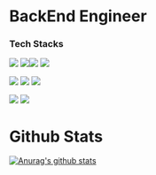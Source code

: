 # BackEnd Engineer


<h3>Tech Stacks</h3>

<p><img src="https://img.shields.io/badge/Django-092E20?style=flat-square&logo=Django&logoColor=white"/> <img src="https://img.shields.io/badge/Flask-000000?style=flat-square&logo=Flask&logoColor=FFFFFF"/><img src="https://img.shields.io/badge/Python-3766AB?style=flat-square&logo=Python&logoColor=white"/> <img src="https://img.shields.io/badge/MYSQL-4479A1?style=flat-square&logo=MYSQL&logoColor=FFFFFF"/></p>
<p><img src="https://img.shields.io/badge/html5-E34F26?style=flat-square&logo=html5&logoColor=FFFFFF"/> <img src="https://img.shields.io/badge/css3-1572B6?style=flat-square&logo=css3&logoColor=FFFFFF"/> <img src="https://img.shields.io/badge/JavaScript-F7DF1E?style=flat-square&logo=JavaScript&logoColor=FFFFFF"/></p>
<p><img src="https://img.shields.io/badge/Amazon AWS-FF9900?style=flat-square&logo=Amazon AWS&logoColor=000000"/> <img src="https://img.shields.io/badge/Docker-2496ED?style=flat-square&logo=Docker&logoColor=000000"/></p>


# Github Stats

[![Anurag's github stats](https://github-readme-stats.vercel.app/api?username=alswnsghd1234)](https://github.com/anuraghazra/github-readme-stats)
<!--
**alswnsghd1234/alswnsghd1234** is a ✨ _special_ ✨ repository because its `README.md` (this file) appears on your GitHub profile.

Here are some ideas to get you started:

- 🔭 I’m currently working on ...
- 🌱 I’m currently learning ...
- 👯 I’m looking to collaborate on ...
- 🤔 I’m looking for help with ...
- 💬 Ask me about ...
- 📫 How to reach me: ...
- 😄 Pronouns: ...
- ⚡ Fun fact: ...
-->
